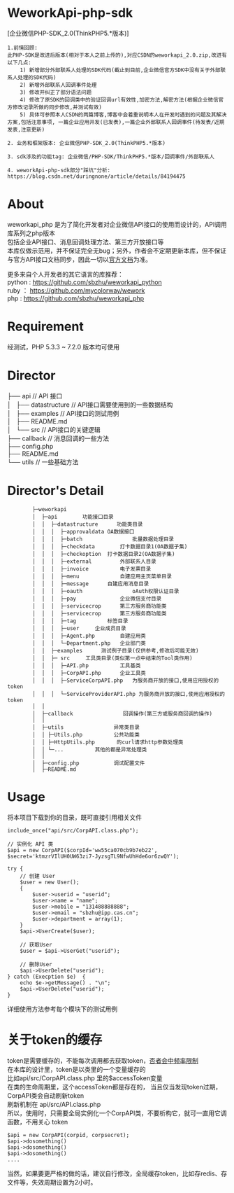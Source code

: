 # WeworkApi-php-sdk 
[企业微信PHP-SDK_2.0(ThinkPHP5.*版本)] 

```
1.前情回顾:
此PHP-SDK是改进后版本(相对于本人之前上传的),对应CSDN的weworkapi_2.0.zip,改进有以下几点:
    1) 新增部分外部联系人处理的SDK代码(截止到目前,企业微信官方SDK中没有关于外部联系人处理的SDK代码)
    2) 新增外部联系人回调事件处理
    3) 修改并纠正了部分语法问题
    4) 修改了原SDK的回调类中的验证回调url有效性,加密方法,解密方法(根据企业微信官方修改记录所做的同步修改,并测试有效)
    5) 具体可参照本人CSDN的两篇博客,博客中会着重说明本人在开发时遇到的问题及其解决方案,包括注意事项, 一篇企业应用开发(已发表),一篇企业外部联系人回调事件(待发表/近期发表,注意更新)

2. 业务和框架版本: 企业微信PHP-SDK_2.0(ThinkPHP5.*版本)

3. sdk涉及的功能tag: 企业微信/PHP-SDK/ThinkPHP5.*版本/回调事件/外部联系人  

4. weworkApi-php-sdk部分"踩坑"分析: https://blog.csdn.net/duringnone/article/details/84194475

```



# About

weworkapi_php 是为了简化开发者对企业微信API接口的使用而设计的，API调用库系列之php版本    
包括企业API接口、消息回调处理方法、第三方开放接口等    
本库仅做示范用，并不保证完全无bug；另外，作者会不定期更新本库，但不保证与官方API接口文档同步，因此一切以[官方文档](https://work.weixin.qq.com/api/doc)为准。

更多来自个人开发者的其它语言的库推荐：   
python : https://github.com/sbzhu/weworkapi_python    
ruby ： https://github.com/mycolorway/wework    
php : https://github.com/sbzhu/weworkapi_php  

# Requirement
经测试，PHP 5.3.3 ~ 7.2.0 版本均可使用

# Director 

├── api // API 接口  
│   ├── datastructure // API接口需要使用到的一些数据结构  
│   ├── examples // API接口的测试用例  
│   ├── README.md  
│   └── src // API接口的关键逻辑  
├── callback // 消息回调的一些方法  
├── config.php   
├── README.md  
└── utils // 一些基础方法  


# Director's Detail
```
		├─weworkapi           
		│  ├─api        功能接口目录
		│  │  ├─datastructure      功能类目录
		│  │  │  ├─approvaldata	OA数据接口
		│  │  │  ├─batch				批量数据处理目录
		│  │  │  ├─checkdata		打卡数据目录1(OA数据子集)
		│  │  │  ├─checkoption	打卡数据目录2(OA数据子集)
		│  │  │  ├─external			外部联系人目录
		│  │  │  ├─invoice			电子发票目录
		│  │  │  ├─menu				自建应用主页菜单目录
		│  │  │  ├─message		自建应用消息目录
		│  │  │  ├─oauth				oAuth权限认证目录
		│  │  │  ├─pay				企业微信支付目录
		│  │  │  ├─servicecrop		第三方服务商功能类
		│  │  │  ├─servicecrop		第三方服务商功能类
		│  │  │  ├─tag			标签目录
		│  │  │  ├─user		企业成员目录
		│  │  │  ├─Agent.php		自建应用类
		│  │  │  └─Department.php	企业部门类
		│  │  ├─examples      测试例子目录(仅供参考,修改后可能无效)
		│  │  ├─ src     工具类目录(类似第一点中结束的Tool类作用)
		│  │  │  ├─API.php			工具基类
		│  │  │  ├─CorpAPI.php		企业工具类
		│  │  │  ├─ServiceCorpAPI.php 	为服务商开放的接口,使用应用授权的token
		│  │  │  └─ServiceProviderAPI.php 为服务商开放的接口,使用应用授权的token
		│  │
		│  ├─callback                回调操作(第三方或服务商回调的操作)
		│  │
		│  ├─utils                异常类目录
		│  │ ├─Utils.php          公共功能类
		│  │ ├─HttpUtils.php       的curl请求http参数处理类 
		│  │ └─...			其他的都是异常处理类
		│  │
		│  ├─config.php           调试配置文件
		│  ├─README.md 	
```


# Usage
将本项目下载到你的目录，既可直接引用相关文件  
```
include_once("api/src/CorpAPI.class.php");

// 实例化 API 类
$api = new CorpAPI($corpId='ww55ca070cb9b7eb22', $secret='ktmzrVIlUH0UW63zi7-JyzsgTL9NfwUhHde6or6zwQY');

try { 
    // 创建 User
    $user = new User();
    {
        $user->userid = "userid";
        $user->name = "name";
        $user->mobile = "131488888888";
        $user->email = "sbzhu@ipp.cas.cn";
        $user->department = array(1); 
    } 
    $api->UserCreate($user);

    // 获取User
    $user = $api->UserGet("userid");

    // 删除User
    $api->UserDelete("userid"); 
} catch (Execption $e)  {
    echo $e->getMessage() . "\n";
    $api->UserDelete("userid");
}
```
详细使用方法参考每个模块下的测试用例

# 关于token的缓存
token是需要缓存的，不能每次调用都去获取token，[否者会中频率限制](https://work.weixin.qq.com/api/doc#10013/%E7%AC%AC%E5%9B%9B%E6%AD%A5%EF%BC%9A%E7%BC%93%E5%AD%98%E5%92%8C%E5%88%B7%E6%96%B0access_token)  
在本库的设计里，token是以类里的一个变量缓存的  
比如api/src/CorpAPI.class.php 里的$accessToken变量  
在类的生命周期里，这个accessToken都是存在的， 当且仅当发现token过期，CorpAPI类会自动刷新token   
刷新机制在 api/src/API.class.php  
所以，使用时，只需要全局实例化一个CorpAPI类，不要析构它，就可一直用它调函数，不用关心 token  
```
$api = new CorpAPI(corpid, corpsecret);
$api->dosomething()
$api->dosomething()
$api->dosomething()
....
```
当然，如果要更严格的做的话，建议自行修改，全局缓存token，比如存redis、存文件等，失效周期设置为2小时。


